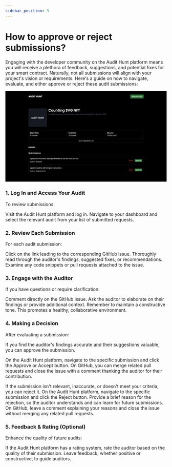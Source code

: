 ```yaml
---
sidebar_position: 3
---
```


# How to approve or reject submissions?

Engaging with the developer community on the Audit Hunt platform means you will receive a plethora of feedback, suggestions, and potential fixes for your smart contract. Naturally, not all submissions will align with your project's vision or requirements. Here's a guide on how to navigate, evaluate, and either approve or reject these audit submissions:

![Tutorial 5](/img/5_tutorial.png)

### 1. Log In and Access Your Audit

To review submissions:

Visit the Audit Hunt platform and log in.
Navigate to your dashboard and select the relevant audit from your list of submitted requests.

### 2. Review Each Submission

For each audit submission:

Click on the link leading to the corresponding GitHub issue.
Thoroughly read through the auditor's findings, suggested fixes, or recommendations.
Examine any code snippets or pull requests attached to the issue.

### 3. Engage with the Auditor

If you have questions or require clarification:

Comment directly on the GitHub issue.
Ask the auditor to elaborate on their findings or provide additional context.
Remember to maintain a constructive tone. This promotes a healthy, collaborative environment.

### 4. Making a Decision

After evaluating a submission:

If you find the auditor's findings accurate and their suggestions valuable, you can approve the submission.

On the Audit Hunt platform, navigate to the specific submission and click the Approve or Accept button.
On GitHub, you can merge related pull requests and close the issue with a comment thanking the auditor for their contribution.

If the submission isn't relevant, inaccurate, or doesn't meet your criteria, you can reject it.
On the Audit Hunt platform, navigate to the specific submission and click the Reject button.
Provide a brief reason for the rejection, so the auditor understands and can learn for future submissions.
On GitHub, leave a comment explaining your reasons and close the issue without merging any related pull requests.

### 5. Feedback & Rating (Optional)

Enhance the quality of future audits:

If the Audit Hunt platform has a rating system, rate the auditor based on the quality of their submission.
Leave feedback, whether positive or constructive, to guide auditors.
